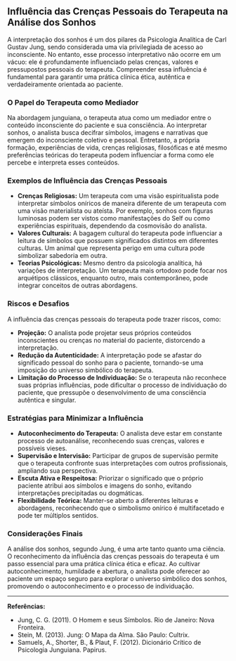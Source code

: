 
## Influência das Crenças Pessoais do Terapeuta na Análise dos Sonhos

A interpretação dos sonhos é um dos pilares da Psicologia Analítica de Carl Gustav Jung, sendo considerada uma via privilegiada de acesso ao inconsciente. No entanto, esse processo interpretativo não ocorre em um vácuo: ele é profundamente influenciado pelas crenças, valores e pressupostos pessoais do terapeuta. Compreender essa influência é fundamental para garantir uma prática clínica ética, autêntica e verdadeiramente orientada ao paciente.

### O Papel do Terapeuta como Mediador

Na abordagem junguiana, o terapeuta atua como um mediador entre o conteúdo inconsciente do paciente e sua consciência. Ao interpretar sonhos, o analista busca decifrar símbolos, imagens e narrativas que emergem do inconsciente coletivo e pessoal. Entretanto, a própria formação, experiências de vida, crenças religiosas, filosóficas e até mesmo preferências teóricas do terapeuta podem influenciar a forma como ele percebe e interpreta esses conteúdos.

### Exemplos de Influência das Crenças Pessoais

- **Crenças Religiosas:** Um terapeuta com uma visão espiritualista pode interpretar símbolos oníricos de maneira diferente de um terapeuta com uma visão materialista ou ateísta. Por exemplo, sonhos com figuras luminosas podem ser vistos como manifestações do Self ou como experiências espirituais, dependendo da cosmovisão do analista.
- **Valores Culturais:** A bagagem cultural do terapeuta pode influenciar a leitura de símbolos que possuem significados distintos em diferentes culturas. Um animal que representa perigo em uma cultura pode simbolizar sabedoria em outra.
- **Teorias Psicológicas:** Mesmo dentro da psicologia analítica, há variações de interpretação. Um terapeuta mais ortodoxo pode focar nos arquétipos clássicos, enquanto outro, mais contemporâneo, pode integrar conceitos de outras abordagens.

### Riscos e Desafios

A influência das crenças pessoais do terapeuta pode trazer riscos, como:

- **Projeção:** O analista pode projetar seus próprios conteúdos inconscientes ou crenças no material do paciente, distorcendo a interpretação.
- **Redução da Autenticidade:** A interpretação pode se afastar do significado pessoal do sonho para o paciente, tornando-se uma imposição do universo simbólico do terapeuta.
- **Limitação do Processo de Individuação:** Se o terapeuta não reconhece suas próprias influências, pode dificultar o processo de individuação do paciente, que pressupõe o desenvolvimento de uma consciência autêntica e singular.

### Estratégias para Minimizar a Influência

- **Autoconhecimento do Terapeuta:** O analista deve estar em constante processo de autoanálise, reconhecendo suas crenças, valores e possíveis vieses.
- **Supervisão e Intervisão:** Participar de grupos de supervisão permite que o terapeuta confronte suas interpretações com outros profissionais, ampliando sua perspectiva.
- **Escuta Ativa e Respeitosa:** Priorizar o significado que o próprio paciente atribui aos símbolos e imagens do sonho, evitando interpretações precipitadas ou dogmáticas.
- **Flexibilidade Teórica:** Manter-se aberto a diferentes leituras e abordagens, reconhecendo que o simbolismo onírico é multifacetado e pode ter múltiplos sentidos.

### Considerações Finais

A análise dos sonhos, segundo Jung, é uma arte tanto quanto uma ciência. O reconhecimento da influência das crenças pessoais do terapeuta é um passo essencial para uma prática clínica ética e eficaz. Ao cultivar autoconhecimento, humildade e abertura, o analista pode oferecer ao paciente um espaço seguro para explorar o universo simbólico dos sonhos, promovendo o autoconhecimento e o processo de individuação.

---
**Referências:**
- Jung, C. G. (2011). O Homem e seus Símbolos. Rio de Janeiro: Nova Fronteira.
- Stein, M. (2013). Jung: O Mapa da Alma. São Paulo: Cultrix.
- Samuels, A., Shorter, B., & Plaut, F. (2012). Dicionário Crítico de Psicologia Junguiana. Papirus.
```
